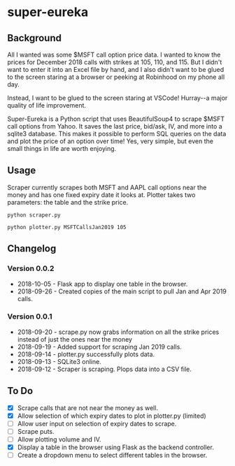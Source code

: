 # super-eureka

## Background
All I wanted was some $MSFT call option price data. I wanted to know the prices for December 2018 calls with strikes at 105, 110, and 115. But I didn't want to enter it into an Excel file by hand, and I also didn't want to be glued to the screen staring at a browser or peeking at Robinhood on my phone all day. 

Instead, I want to be glued to the screen staring at VSCode! Hurray--a major quality of life improvement. 

Super-Eureka is a Python script that uses BeautifulSoup4 to scrape $MSFT call options from Yahoo. It saves the last price, bid/ask, IV, and more into a sqlite3 database. This makes it possible to perform SQL queries on the data and plot the price of an option over time! Yes, very simple, but even the small things in life are worth enjoying.

## Usage
Scraper currently scrapes both MSFT and AAPL call options near the money and has one fixed expiry date it looks at. Plotter takes two parameters: the table and the strike price. 

`python scraper.py`

`python plotter.py MSFTCallsJan2019 105`

## Changelog
### Version 0.0.2
- 2018-10-05 - Flask app to display one table in the browser.
- 2018-09-26 - Created copies of the main script to pull Jan and Apr 2019 calls.
### Version 0.0.1
- 2018-09-20 - scrape.py now grabs information on all the strike prices instead of just the ones near the money
- 2018-09-19 - Added support for scraping Jan 2019 calls.
- 2018-09-14 - plotter.py successfully plots data.
- 2018-09-13 - SQLite3 online.
- 2018-09-12 - Scraper is scraping. Plops data into a CSV file.

## To Do
- [x] Scrape calls that are not near the money as well.
- [x] Allow selection of which expiry dates to plot in plotter.py (limited)
- [ ] Allow user input on selection of expiry dates to scrape.
- [ ] Scrape puts. 
- [ ] Allow plotting volume and IV.
- [x] Display a table in the browser using Flask as the backend controller.
- [ ] Create a dropdown menu to select different tables in the browser.

